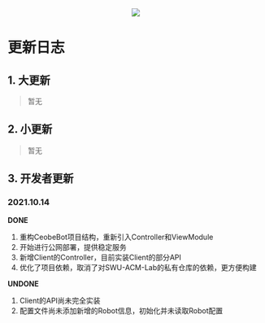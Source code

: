 <div align="center"><img src="https://z3.ax1x.com/2021/10/14/5Q1m3n.png"/></div>

# 更新日志

## 1. 大更新

> 暂无

## 2. 小更新

> 暂无

## 3. 开发者更新

### 2021.10.14

**DONE**

1. 重构CeobeBot项目结构，重新引入Controller和ViewModule
2. 开始进行公网部署，提供稳定服务
3. 新增Client的Controller，目前实装Client的部分API
4. 优化了项目依赖，取消了对SWU-ACM-Lab的私有仓库的依赖，更方便构建

**UNDONE**

1. Client的API尚未完全实装
2. 配置文件尚未添加新增的Robot信息，初始化并未读取Robot配置